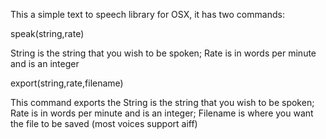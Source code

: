 This a simple text to speech library for OSX, it has two commands:


speak(string,rate)

String is the string that you wish to be spoken;
Rate is in words per minute and is an integer


export(string,rate,filename)

This command exports the
String is the string that you wish to be spoken;
Rate is in words per minute and is an integer;
Filename is where you want the file to be saved (most voices support aiff)